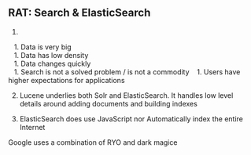 RAT: Search & ElasticSearch
----

1) 
&nbsp;&nbsp; 1. Data is very big  
&nbsp;&nbsp; 1. Data has low density  
&nbsp;&nbsp; 1. Data changes quickly  
&nbsp;&nbsp; 1. Search is not a solved problem / is not a commodity
&nbsp;&nbsp; 1. Users have higher expectations for applications

2)  Lucene underlies both Solr and ElasticSearch. It handles low level details around adding documents and building indexes


3) ElasticSearch does use JavaScript nor Automatically index the entire Internet  


Google uses a combination of RYO and dark magice